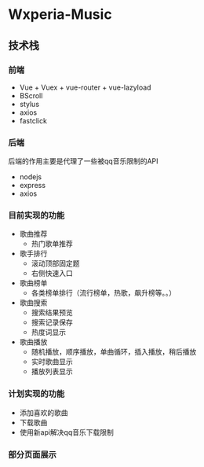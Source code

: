 # Wxperia-Music

## 技术栈

### **前端**

- Vue + Vuex + vue-router + vue-lazyload
- BScroll
- stylus
- axios
- fastclick
  
### **后端**

后端的作用主要是代理了一些被qq音乐限制的API

- nodejs 
- express
- axios

### **目前实现的功能**

- 歌曲推荐
  - 热门歌单推荐
- 歌手排行
  - 滚动顶部固定题
  - 右侧快速入口
- 歌曲榜单
  - 各类榜单排行（流行榜单，热歌，飙升榜等。。）
- 歌曲搜索
    - 搜索结果预览
    - 搜索记录保存
    - 热度词显示
- 歌曲播放
  - 随机播放，顺序播放，单曲循环，插入播放，稍后播放
  - 实时歌曲显示
  - 播放列表显示
### **计划实现的功能**
- 添加喜欢的歌曲
- 下载歌曲
- 使用新api解决qq音乐下载限制

### **部分页面展示**